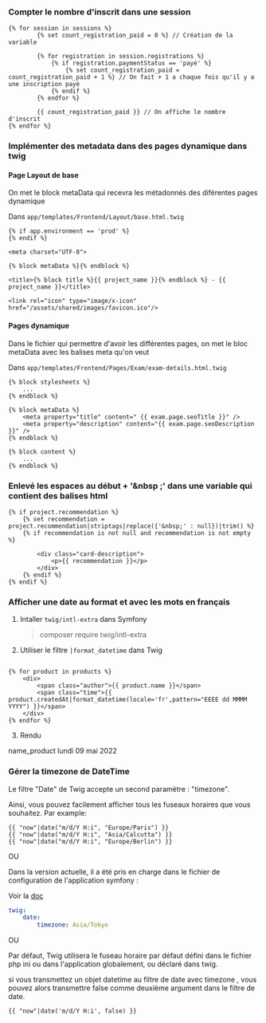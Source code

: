

### Compter le nombre d'inscrit dans une session

```Twig
{% for session in sessions %}
        {% set count_registration_paid = 0 %} // Création de la variable

        {% for registration in session.registrations %}
            {% if registration.paymentStatus == 'payé' %}
                {% set count_registration_paid = count_registration_paid + 1 %} // On fait + 1 a chaque fois qu'il y a une inscription payé
            {% endif %}
        {% endfor %}
        
        {{ count_registration_paid }} // On affiche le nombre d'inscrit
{% endfor %}
```

### Implémenter des metadata dans des pages dynamique dans twig 

#### Page Layout de base

On met le block metaData qui recevra les métadonnés des diférentes pages dynamique

Dans `app/templates/Frontend/Layout/base.html.twig`

```Twig
{% if app.environment == 'prod' %}
{% endif %}

<meta charset="UTF-8">

{% block metaData %}{% endblock %}

<title>{% block title %}{{ project_name }}{% endblock %} - {{ project_name }}</title>

<link rel="icon" type="image/x-icon" href="/assets/shared/images/favicon.ico"/>
```

#### Pages dynamique

Dans le fichier qui permettre d'avoir les différentes pages, on met le bloc metaData avec les balises meta qu'on veut

Dans `app/templates/Frontend/Pages/Exam/exam-details.html.twig`

```Twig
{% block stylesheets %}
    ...
{% endblock %}

{% block metaData %}
    <meta property="title" content=" {{ exam.page.seoTitle }}" />
    <meta property="description" content="{{ exam.page.seoDescription }}" />
{% endblock %}

{% block content %}
    ...
{% endblock %}
```

### Enlevé les espaces au début + '&nbsp ;' dans une variable qui contient des balises html

```Twig
{% if project.recommendation %}
    {% set recommendation = project.recommendation|striptags|replace({'&nbsp;' : null})|trim() %}
    {% if recommendation is not null and recommendation is not empty %}

        <div class="card-description">
            <p>{{ recommendation }}</p>
        </div>
    {% endif %}
{% endif %}
```

### Afficher une date au format et avec les mots en français 

1. Intaller `twig/intl-extra` dans Symfony

    > composer require twig/intl-extra

2. Utiliser le filtre `|format_datetime` dans Twig

```Twig

{% for product in products %}
    <div>
        <span class="author">{{ product.name }}</span> 
        <span class="time">{{ product.createdAt|format_datetime(locale='fr',pattern="EEEE dd MMMM YYYY") }}</span>
    </div>
{% endfor %}

```

3. Rendu

name_product lundi 09 mai 2022

### Gérer la timezone de DateTime

Le filtre "Date" de Twig accepte un second paramètre : "timezone".

Ainsi, vous pouvez facilement afficher tous les fuseaux horaires que vous souhaitez. Par example:

```twig
{{ "now"|date("m/d/Y H:i", "Europe/Paris") }}
{{ "now"|date("m/d/Y H:i", "Asia/Calcutta") }}
{{ "now"|date("m/d/Y H:i", "Europe/Berlin") }}
```

OU

Dans la version actuelle, il a été pris en charge dans le fichier de configuration de l'application symfony :

Voir la [doc](https://symfony.com/blog/new-in-symfony-2-7-default-date-and-number-format-configuration)
```yaml
twig:
    date:
        timezone: Asia/Tokyo
```

OU

Par défaut, Twig utilisera le fuseau horaire par défaut défini dans le fichier php ini ou dans l'application globalement, ou déclaré dans twig.

si vous transmettez un objet datetime au filtre de date avec timezone , vous pouvez alors transmettre false comme deuxième argument dans le filtre de date.

```twig
{{ "now"|date('m/d/Y H:i', false) }}
```